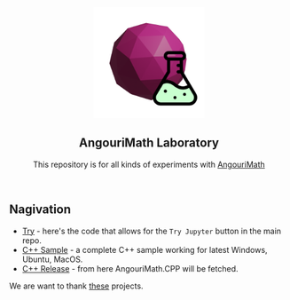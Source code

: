 <p align="center">

<img src="amlablogo.png" width="200" height="200">
<h2 align="center">AngouriMath Laboratory</h2>
</p>

<p align="center">
This repository is for all kinds of experiments with <a href="https://github.com/asc-community/AngouriMath">AngouriMath</a>
</p>
<br>




## Nagivation

- [Try](https://github.com/asc-community/AngouriMathLab/tree/try) - here's the code that allows for the `Try Jupyter` button in the main repo.
- [C++ Sample](https://github.com/asc-community/AngouriMathLab/tree/cpp-sample) - a complete C++ sample working for latest Windows, Ubuntu, MacOS.
- [C++ Release](https://github.com/asc-community/AngouriMathLab/tree/cpp-release) - from here AngouriMath.CPP will be fetched.

We are want to thank [these](we-thank.md) projects.
